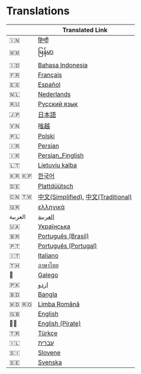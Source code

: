 # Translations

|  | Translated Link |
| --- | --- |
| 🇮🇳 | [हिन्दी ](README.hi.md) |
| 🇲🇲 | [မြန်မာ](README.mm_unicode.md) |
| 🇮🇩 | [Bahasa Indonesia](README.id.md) |
| 🇫🇷 | [Français](README.fr.md) |
| 🇪🇸 | [Español](README.es.md) |
| 🇳🇱 | [Nederlands](README.nl.md) |
| 🇷🇺 | [Русский язык](README.ru.md) |
| 🇯🇵 | [日本語](README.ja.md) |
| 🇻🇳 | [㗂越](README.vn.md) |
| 🇵🇱 | [Polski](README.pl.md) |
| 🇮🇷 | [Persian](README.fa.md) |
| 🇮🇷 | [Persian_Finglish](README.fa.en.md) |
| 🇱🇹 | [Lietuvių kalba](README.lt.md) |
| 🇰🇷 🇰🇵 | [한국어](README.ko.md) |
| 🇩🇪  | [Plattdüütsch](README.de.md) |
| 🇨🇳 🇹🇼 | [中文(Simplified)](README.chs.md), [中文(Traditional)](README.cht.md) |
| 🇬🇷 | [ελληνικά](README.gr.md) |
| العربية | [العربية](README.ar.md) |
| 🇺🇦 | [Українська](README.ua.md) |
| 🇧🇷 | [Português (Brasil)](README.pt_br.md) |
| 🇵🇹 | [Português (Portugal)](README.pt-pt.md) |
| 🇮🇹 | [Italiano](README.it.md)
| 🇹🇭 | [ภาษาไทย](README.th.md) |
| 🏴󠁥󠁳󠁧󠁡󠁿 | [Galego](README.gl.md) |
| 🇵🇰 | [اردو](README.ur.md) |
| 🇧🇩| [Bangla](README.bn.md) |
| 🇲🇩 🇷🇴 | [Limba Română](README.ro.md) |
| :uk: | [English](README.md) |
| 🏴‍☠ | [English (Pirate)](README.en-pirate.md) |
| 🇹🇷 | [Türkçe](README.tr.md) |
| 🇮🇱 | [עברית](README.hb.md) |
| :slovenia: | [Slovene](README.sl.md) |
| 🇸🇪 | [Svenska](README.se.md) |
